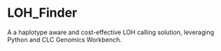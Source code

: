 # LOH_Finder
A a haplotype aware and cost-effective LOH calling solution, leveraging Python and CLC Genomics Workbench.
